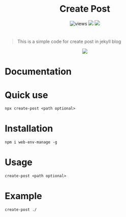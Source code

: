 <h1 align=center>Create Post</h1>

<p align=center>
<img src="https://img.shields.io/github/license/alestor123/CREATE-POST" alt=views >
<a href="https://github.com/alestor123/CREATE-POST/issues">
<img src="https://img.shields.io/github/issues-raw/alestor123/CREATE-POST"></a>
<a href="https://www.npmjs.com/package/create-post"><img src="https://img.shields.io/npm/v/create-post"></a>
</p>

# 
> This is a simple code for create post in jekyll blog
<p align=center>
<a href="https://npmjs.org/package/create-post">
<img src="https://nodei.co/npm/create-post"></a>
</p>

# Documentation

# Quick use

``npx create-post <path optional>``

# Installation

``npm i web-env-manage -g ``

# Usage

``create-post <path optional>``

# Example
``create-post ./ ``
